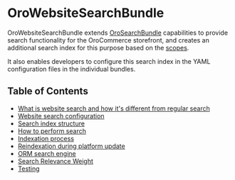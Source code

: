 # OroWebsiteSearchBundle

OroWebsiteSearchBundle extends [OroSearchBundle](https://github.com/oroinc/platform/tree/master/src/Oro/Bundle/SearchBundle) capabilities to provide search functionality for the OroCommerce storefront, and creates an additional search index for this purpose based on the [scopes](https://github.com/oroinc/platform/tree/master/src/Oro/Bundle/ScopeBundle).

It also enables developers to configure this search index in the YAML configuration files in the individual bundles.

## Table of Contents

* [What is website search and how it's different from regular search](./Resources/doc/what_is_website_search.md)
* [Website search configuration](./Resources/doc/configuration.md)
* [Search index structure](./Resources/doc/index_structure.md)
* [How to perform search](./Resources/doc/search.md)
* [Indexation process](./Resources/doc/indexation.md)
* [Reindexation during platform update](Resources/doc/platform_update.md)
* [ORM search engine](./Resources/doc/orm_engine.md)
* [Search Relevance Weight](./Resources/doc/relevance_weight.md)
* [Testing](./Resources/doc/testing.md)
